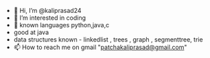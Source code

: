 - 👋 Hi, I’m @kaliprasad24
- 👀 I’m interested in coding
- 🌱 known languages python,java,c 
- good at java
- data structures known - linkedlist , trees , graph , segmenttree, trie  
- 📫 How to reach me on gmail "patchakaliprasad@gmail.com"

<!---
kaliprasad24/kaliprasad24 is a ✨ special ✨ repository because its `README.md` (this file) appears on your GitHub profile.
You can click the Preview link to take a look at your changes.
--->
